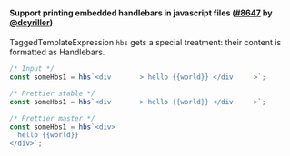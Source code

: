 #### Support printing embedded handlebars in javascript files ([#8647](https://github.com/prettier/prettier/pull/8647) by [@dcyriller](https://github.com/dcyriller))

TaggedTemplateExpression `hbs` gets a special treatment: their content is formatted as Handlebars.

<!-- prettier-ignore -->
```js
/* Input */
const someHbs1 = hbs`<div       > hello {{world}} </div     >`;

/* Prettier stable */
const someHbs1 = hbs`<div       > hello {{world}} </div     >`;

/* Prettier master */
const someHbs1 = hbs`<div>
  hello {{world}}
</div>`;
```
